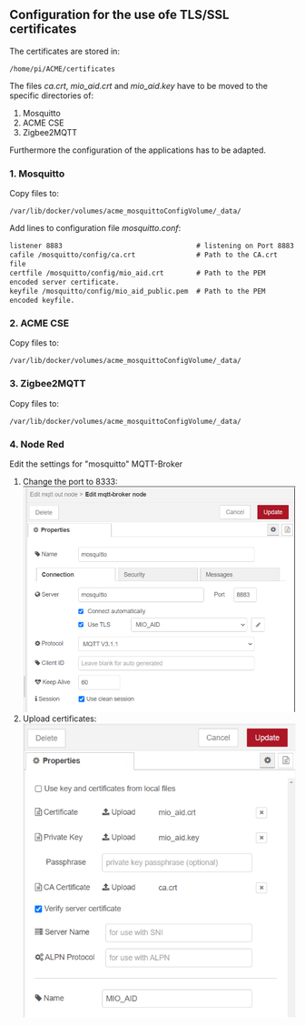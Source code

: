 ## Configuration for the use ofe TLS/SSL certificates ##

The certificates are stored in:
```
/home/pi/ACME/certificates
```

The files *ca.crt*, *mio_aid.crt* and *mio_aid.key* have to be moved to the specific directories of:
1. Mosquitto
2. ACME CSE
3. Zigbee2MQTT

Furthermore the configuration of the applications has to be adapted.

### 1. Mosquitto ###
Copy files to:
```
/var/lib/docker/volumes/acme_mosquittoConfigVolume/_data/
```

Add lines to configuration file *mosquitto.conf*:
```
listener 8883                                 # listening on Port 8883
cafile /mosquitto/config/ca.crt               # Path to the CA.crt file
certfile /mosquitto/config/mio_aid.crt        # Path to the PEM encoded server certificate.
keyfile /mosquitto/config/mio_aid_public.pem  # Path to the PEM encoded keyfile.

```

### 2. ACME CSE ###
Copy files to:
```
/var/lib/docker/volumes/acme_mosquittoConfigVolume/_data/
```



### 3. Zigbee2MQTT ###
Copy files to:
```
/var/lib/docker/volumes/acme_mosquittoConfigVolume/_data/
```

### 4. Node Red ###
Edit the settings for "mosquitto" MQTT-Broker

1. Change the port to 8333:
![Change the Port to 8333](Node_Red_MQTT_TLS_1.png)
2. Upload certificates:
![Upload Certificates](Node_Red_MQTT_TLS_2.png)